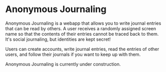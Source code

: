 Anonymous Journaling
====================

Anonymous Journaling is a webapp that allows you to write journal entries that can be read by others. A user receives a randomly assigned screen name so that the contents of their entries cannot be traced back to them. It's social journaling, but identities are kept secret!

Users can create accounts, write journal entries, read the entries of other users, and follow their journals if you want to keep up with them.

Anonymous Journaling is currently under construction.